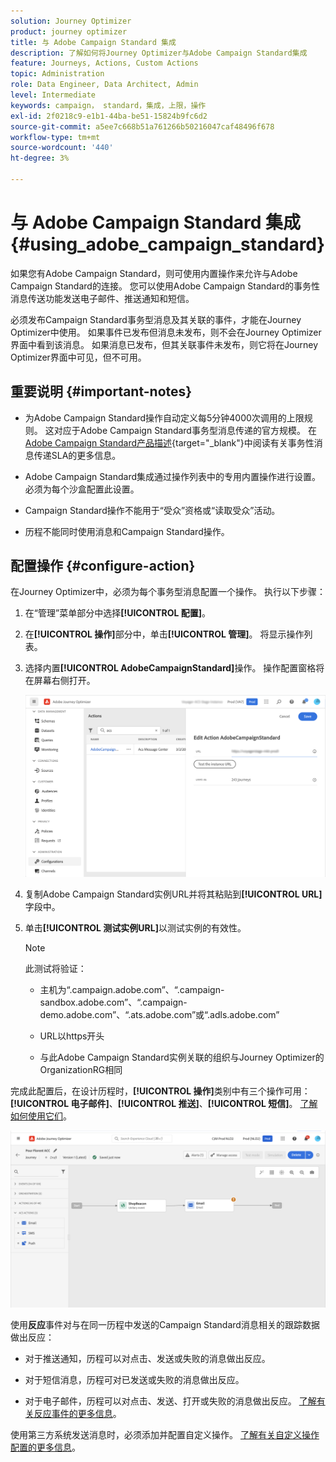 ```yaml
---
solution: Journey Optimizer
product: journey optimizer
title: 与 Adobe Campaign Standard 集成
description: 了解如何将Journey Optimizer与Adobe Campaign Standard集成
feature: Journeys, Actions, Custom Actions
topic: Administration
role: Data Engineer, Data Architect, Admin
level: Intermediate
keywords: campaign， standard，集成，上限，操作
exl-id: 2f0218c9-e1b1-44ba-be51-15824b9fc6d2
source-git-commit: a5ee7c668b51a761266b50216047caf48496f678
workflow-type: tm+mt
source-wordcount: '440'
ht-degree: 3%

---
```


# 与 Adobe Campaign Standard 集成 {#using_adobe_campaign_standard}

如果您有Adobe Campaign Standard，则可使用内置操作来允许与Adobe Campaign Standard的连接。 您可以使用Adobe Campaign Standard的事务性消息传送功能发送电子邮件、推送通知和短信。

必须发布Campaign Standard事务型消息及其关联的事件，才能在Journey Optimizer中使用。 如果事件已发布但消息未发布，则不会在Journey Optimizer界面中看到该消息。 如果消息已发布，但其关联事件未发布，则它将在Journey Optimizer界面中可见，但不可用。

## 重要说明 {#important-notes}

* 为Adobe Campaign Standard操作自动定义每5分钟4000次调用的上限规则。 这对应于Adobe Campaign Standard事务型消息传递的官方规模。 在[Adobe Campaign Standard产品描述](https://helpx.adobe.com/cn/legal/product-descriptions/campaign-standard.html){target="_blank"}中阅读有关事务性消息传递SLA的更多信息。

* Adobe Campaign Standard集成通过操作列表中的专用内置操作进行设置。 必须为每个沙盒配置此设置。

* Campaign Standard操作不能用于“受众”资格或“读取受众”活动。

* 历程不能同时使用消息和Campaign Standard操作。

## 配置操作 {#configure-action}

在Journey Optimizer中，必须为每个事务型消息配置一个操作。 执行以下步骤：

1. 在“管理”菜单部分中选择&#x200B;**[!UICONTROL 配置]**。

1. 在&#x200B;**[!UICONTROL 操作]**&#x200B;部分中，单击&#x200B;**[!UICONTROL 管理]**。 将显示操作列表。

1. 选择内置&#x200B;**[!UICONTROL AdobeCampaignStandard]**&#x200B;操作。 操作配置窗格将在屏幕右侧打开。

   ![](assets/actioncampaign.png)

1. 复制Adobe Campaign Standard实例URL并将其粘贴到&#x200B;**[!UICONTROL URL]**&#x200B;字段中。

1. 单击&#x200B;**[!UICONTROL 测试实例URL]**&#x200B;以测试实例的有效性。

   >[!NOTE]
   >
   >此测试将验证：
   >
   >* 主机为“.campaign.adobe.com”、“.campaign-sandbox.adobe.com”、“.campaign-demo.adobe.com”、“.ats.adobe.com”或“.adls.adobe.com”
   >
   >* URL以https开头
   >
   >* 与此Adobe Campaign Standard实例关联的组织与Journey Optimizer的OrganizationRG相同

完成此配置后，在设计历程时，**[!UICONTROL 操作]**&#x200B;类别中有三个操作可用： **[!UICONTROL 电子邮件]**、**[!UICONTROL 推送]**、**[!UICONTROL 短信]**。 [了解如何使用它们](../building-journeys/using-adobe-campaign-standard.md)。

![](assets/journey58.png)

使用&#x200B;**反应**&#x200B;事件对与在同一历程中发送的Campaign Standard消息相关的跟踪数据做出反应：

* 对于推送通知，历程可以对点击、发送或失败的消息做出反应。

* 对于短信消息，历程可对已发送或失败的消息做出反应。

* 对于电子邮件，历程可以对点击、发送、打开或失败的消息做出反应。 [了解有关反应事件的更多信息](../building-journeys/reaction-events.md)。

使用第三方系统发送消息时，必须添加并配置自定义操作。 [了解有关自定义操作配置的更多信息](../action/about-custom-action-configuration.md)。